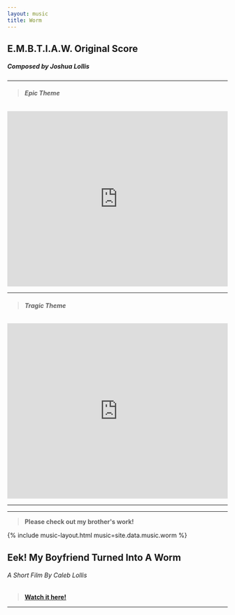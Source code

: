 ```yaml
---
layout: music
title: Worm
---
```


<div class="center"><h2>E.M.B.T.I.A.W. Original Score</h2></div>

<div class="center"><h5>Composed by Joshua Lollis</h5></div>
<hr>
<div class="center"><h6><blockquote><b>Epic Theme</b></blockquote></h6></div>

<div class="iframe-border">
            <iframe width="100%" height="400" src="https://www.youtube.com/embed/dke6jsHlGzA?si=DV5msCV0-Xeq4_Iy"
                title="YouTube video player" frameborder="0"
                allow="accelerometer; autoplay; clipboard-write; encrypted-media; gyroscope; picture-in-picture; web-share"
                allowfullscreen>
            </iframe>
            
</div>
<hr>
<div class="center">
    <h6>
        <blockquote><b>Tragic Theme</b></blockquote>
    </h6>
</div>

<div class="iframe-border">
            <iframe width="100%" height="400" src="https://www.youtube.com/embed/QdSxFJrew5E?si=DV5msCV0-Xeq4_Iy"
                title="YouTube video player" frameborder="0"
                allow="accelerometer; autoplay; clipboard-write; encrypted-media; gyroscope; picture-in-picture; web-share"
                allowfullscreen>
            </iframe>
            
</div>

<hr>
<hr>

<div class="center"><blockquote><b>Please check out my brother's work!</b></blockquote></div>

<div class="center"> {% include music-layout.html music=site.data.music.worm %} </div>

<div class="center"><h2>Eek! My Boyfriend Turned Into A Worm</h2></div>

<div class="center"><h6>A Short Film By Caleb Lollis</h6></div>

<div class="center"><blockquote><b><a href="https://www.youtube.com/watch?v=YNGCL4SCtwk">Watch it here!</a></b></blockquote></div>
<hr>